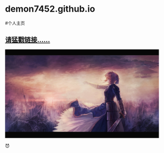 demon7452.github.io
===================
#个人主页
<h2><a href="http://demon7452.github.io/" class="button" target="_blank">请猛戳链接……</a></h2>

<img src="/public/img/background.png"/>

:smiling_imp:
